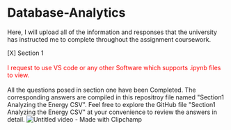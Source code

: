 # Database-Analytics
Here, I will upload all of the information and responses that the university has instructed me to complete throughout the assignment coursework. 

[X] Section 1<br><br>
<spam style="color: red;">I request to use VS code or any other Software which supports .ipynb files to view.</spam><br><br>
All the questions posed in section one have been Completed.  The corresponding answers are compiled in this repositroy file named "Section1 Analyzing the Energy CSV". Feel free to explore the GitHub file "Section1 Analyzing the Energy CSV" at your convenience to review the answers in detail. 
![Untitled video - Made with Clipchamp](https://github.com/azamazher/database-analytics/assets/95758504/3a6f5e4e-ef4f-4c72-9f17-7ea02a794c9f)
